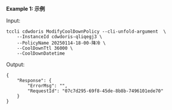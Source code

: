 **Example 1: 示例**



Input: 

```
tccli cdwdoris ModifyCoolDownPolicy --cli-unfold-argument  \
    --InstanceId cdwdoris-qliqegj3 \
    --PolicyName 20250114-18-00-降冷 \
    --CoolDownTtl 36000 \
    --CoolDownDatetime 
```

Output: 
```
{
    "Response": {
        "ErrorMsg": "",
        "RequestId": "07c7d295-69f8-45de-8b8b-7496101ede70"
    }
}
```

